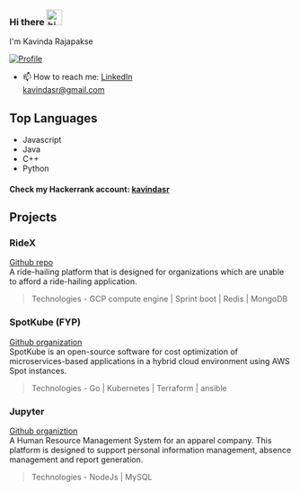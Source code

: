 ### Hi there <img src="https://user-images.githubusercontent.com/1303154/88677602-1635ba80-d120-11ea-84d8-d263ba5fc3c0.gif" width="28px" alt="hi">
I'm Kavinda Rajapakse


<a href="https://github.com/kavindasr">
  <img alt="Profile" align="center" src="https://github-readme-stats.vercel.app/api?username=kavindasr&count_private=true&show_icons=true&count_private=true&custom_title=My%20Github%20Statistics&hide=stars,issues" />
</a>
<br />



<!-- - 🔭 I’m currently working on eventseekout.com -->
<!-- - 🌱 I’m currently learning Dart,Flutter
- 👯 I’m looking to collaborate on Flutter projects -->
- 📫 How to reach me: 
<a href='https://www.linkedin.com/in/kavindasr/'>LinkedIn</a>  
<a href="mailto:kavindasr@gmail.com">kavindasr@gmail.com</a>


## Top Languages
- Javascript
- Java
- C++
- Python

#### Check my Hackerrank account: [kavindasr](https://www.hackerrank.com/kavindasr)

## Projects

### RideX 
[Github repo](https://github.com/rideXmora/ridexapi)  
A ride-hailing platform that is designed for organizations which are unable to afford a ride-hailing application.
> Technologies - GCP compute engine | Sprint boot | Redis | MongoDB

### SpotKube (FYP)
[Github organization](https://github.com/SpotKube)  
SpotKube is an open-source software for cost optimization of microservices-based applications in a hybrid cloud environment using AWS Spot instances.
> Technologies - Go | Kubernetes | Terraform | ansible

### Jupyter 
[Github organiztion](https://github.com/Jupyter18)  
A Human Resource Management System for an apparel company. This platform is designed to support personal information management, absence management and report generation. 
> Technologies - NodeJs | MySQL
